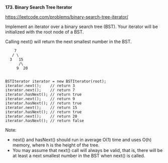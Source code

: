 **173. Binary Search Tree Iterator**

https://leetcode.com/problems/binary-search-tree-iterator/


Implement an iterator over a binary search tree (BST). Your iterator will be initialized with the root node of a BST.

Calling next() will return the next smallest number in the BST.


        7
       / \
      3   15
          /\
         9  20
         

    BSTIterator iterator = new BSTIterator(root);
    iterator.next();    // return 3
    iterator.next();    // return 7
    iterator.hasNext(); // return true
    iterator.next();    // return 9
    iterator.hasNext(); // return true
    iterator.next();    // return 15
    iterator.hasNext(); // return true
    iterator.next();    // return 20
    iterator.hasNext(); // return false
    
    
Note:

- next() and hasNext() should run in average O(1) time and uses O(h) memory, where h is the height of the tree.
- You may assume that next() call will always be valid, that is, there will be at least a next smallest number in the BST when next() is called.